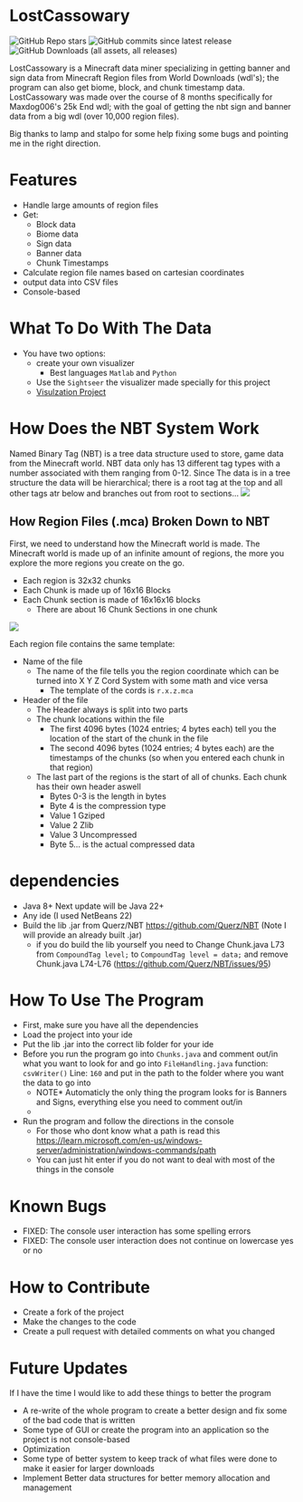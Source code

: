 # LostCassowary
![GitHub Repo stars](https://img.shields.io/github/stars/Elvis-Not-Presley-One/LostCassowary?style=for-the-badge&logo=Github&labelColor=black)
![GitHub commits since latest release](https://img.shields.io/github/commits-since/Elvis-Not-Presley-One/LostCassowary/latest?style=for-the-badge&logo=Github&labelColor=black&color=pink)
![GitHub Downloads (all assets, all releases)](https://img.shields.io/github/downloads/Elvis-Not-Presley-One/LostCassowary/total?style=for-the-badge&logo=Github&labelColor=black&color=cyan)

LostCassowary is a Minecraft data miner specializing in getting banner and sign data from Minecraft Region files from World Downloads (wdl's); the program can also get biome, block, and chunk timestamp data.
LostCassowary was made over the course of 8 months specifically for Maxdog006's 25k End wdl; with the goal of getting the nbt sign and banner data from a big wdl (over 10,000 region files).

Big thanks to lamp and stalpo for some help fixing some bugs and pointing me in the right direction.

# Features
- Handle large amounts of region files
- Get:
  - Block data
  - Biome data
  - Sign data
  - Banner data
  - Chunk Timestamps
-  Calculate region file names based on cartesian coordinates
-  output data into CSV files
-  Console-based

# What To Do With The Data
- You have two options:
  - create your own visualizer
    - Best languages ```Matlab``` and ```Python```
  - Use the ```Sightseer``` the visualizer made specially for this project
  - [Visulzation Project ](https://github.com/Elvis-Not-Presley-One/Minecraft-Data-Miner-Graphs/tree/main)

# How Does the NBT System Work
Named Binary Tag (NBT) is a tree data structure used to store, game data from the Minecraft world. NBT data only has 13 different tag types with a number associated with them ranging from 0-12.
Since The data is in a tree structure the data will be hierarchical; there is a root tag at the top and all other tags atr below and branches out from root to sections...
 ![](https://hocuspocus.taloncrossing.com/rii/nbtexplorer_mac.png)

 ## How Region Files (.mca) Broken Down to NBT
  First, we need to understand how the Minecraft world is made. The Minecraft world is made up of an infinite amount of regions, the more you explore the more regions you create on the go.
   - Each region is 32x32 chunks
   - Each Chunk is made up of 16x16 Blocks
   - Each Chunk section is made of 16x16x16 blocks
     - There are about 16 Chunk Sections in one chunk
   
  ![](https://static.wikia.nocookie.net/minecraft_gamepedia/images/e/ec/Chunk.png/revision/latest?cb=20220204013734)
   
  Each region file contains the same template:
  - Name of the file
    - The name of the file tells you the region coordinate which can be turned into X Y Z Cord System with some math and vice versa
      - The template of the cords is ```r.x.z.mca```
  - Header of the file
    - The Header always is split into two parts
    - The chunk locations within the file
      - The first 4096 bytes (1024 entries; 4 bytes each) tell you the location of the start of the chunk in the file
      - The second 4096 bytes  (1024 entries; 4 bytes each) are the timestamps of the chunks (so when you entered each chunk in that region)
    - The last part of the regions is the start of all of chunks. Each chunk has their own header aswell
      -  Bytes 0-3 is the length in bytes
      -  Byte 4 is the compression type
        -  Value 1 Gziped
        -  Value 2 Zlib
        -  Value 3 Uncompressed
      -  Byte 5... is the actual compressed data    

# dependencies
- Java 8+ Next update will be Java 22+
- Any ide (I used NetBeans 22)
- Build the lib .jar from Querz/NBT https://github.com/Querz/NBT (Note I will provide an already built .jar)
  - if you do build the lib yourself you need to Change Chunk.java L73 from ```CompoundTag level;``` to ```CompoundTag level = data;``` and remove Chunk.java L74-L76 (https://github.com/Querz/NBT/issues/95)

# How To Use The Program
- First, make sure you have all the dependencies
- Load the project into your ide
- Put the lib .jar into the correct lib folder for your ide
- Before you run the program go into ```Chunks.java``` and comment out/in what you want to look for and go into ```FileHandling.java``` function: ```csvWriter()``` Line: ```160``` and put in the path to the folder where you want the data to go into
  - NOTE* Automaticly the only thing the program looks for is Banners and Signs, everything else you need to comment out/in
  -  
- Run the program and follow the directions in the console
  - For those who dont know what a path is read this https://learn.microsoft.com/en-us/windows-server/administration/windows-commands/path
  - You can just hit enter if you do not want to deal with most of the things in the console

# Known Bugs
-  FIXED: The console user interaction has some spelling errors
- FIXED: The console user interaction does not continue on lowercase yes or no
 
 
# How to Contribute
- Create a fork of the project
- Make the changes to the code
- Create a pull request with detailed comments on what you changed

# Future Updates
If I have the time I would like to add these things to better the program
- A re-write of the whole program to create a better design and fix some of the bad code that is written
- Some type of GUI or create the program into an application so the project is not console-based
- Optimization
- Some type of better system to keep track of what files were done to make it easier for larger downloads
- Implement Better data structures for better memory allocation and management

